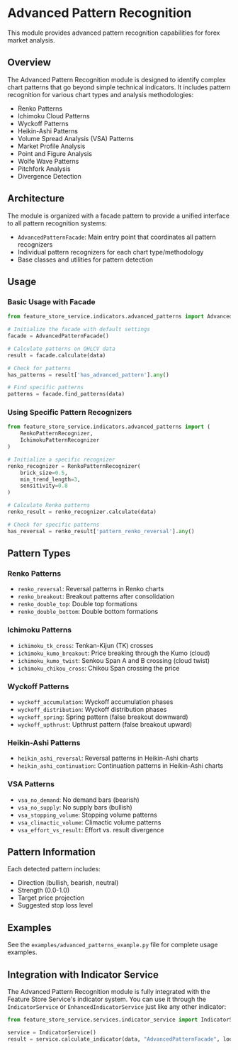 # Advanced Pattern Recognition

This module provides advanced pattern recognition capabilities for forex market analysis.

## Overview

The Advanced Pattern Recognition module is designed to identify complex chart patterns that go beyond simple technical indicators. It includes pattern recognition for various chart types and analysis methodologies:

- Renko Patterns
- Ichimoku Cloud Patterns
- Wyckoff Patterns
- Heikin-Ashi Patterns
- Volume Spread Analysis (VSA) Patterns
- Market Profile Analysis
- Point and Figure Analysis
- Wolfe Wave Patterns
- Pitchfork Analysis
- Divergence Detection

## Architecture

The module is organized with a facade pattern to provide a unified interface to all pattern recognition systems:

- `AdvancedPatternFacade`: Main entry point that coordinates all pattern recognizers
- Individual pattern recognizers for each chart type/methodology
- Base classes and utilities for pattern detection

## Usage

### Basic Usage with Facade

```python
from feature_store_service.indicators.advanced_patterns import AdvancedPatternFacade

# Initialize the facade with default settings
facade = AdvancedPatternFacade()

# Calculate patterns on OHLCV data
result = facade.calculate(data)

# Check for patterns
has_patterns = result['has_advanced_pattern'].any()

# Find specific patterns
patterns = facade.find_patterns(data)
```

### Using Specific Pattern Recognizers

```python
from feature_store_service.indicators.advanced_patterns import (
    RenkoPatternRecognizer,
    IchimokuPatternRecognizer
)

# Initialize a specific recognizer
renko_recognizer = RenkoPatternRecognizer(
    brick_size=0.5,
    min_trend_length=3,
    sensitivity=0.8
)

# Calculate Renko patterns
renko_result = renko_recognizer.calculate(data)

# Check for specific patterns
has_reversal = renko_result['pattern_renko_reversal'].any()
```

## Pattern Types

### Renko Patterns

- `renko_reversal`: Reversal patterns in Renko charts
- `renko_breakout`: Breakout patterns after consolidation
- `renko_double_top`: Double top formations
- `renko_double_bottom`: Double bottom formations

### Ichimoku Patterns

- `ichimoku_tk_cross`: Tenkan-Kijun (TK) crosses
- `ichimoku_kumo_breakout`: Price breaking through the Kumo (cloud)
- `ichimoku_kumo_twist`: Senkou Span A and B crossing (cloud twist)
- `ichimoku_chikou_cross`: Chikou Span crossing the price

### Wyckoff Patterns

- `wyckoff_accumulation`: Wyckoff accumulation phases
- `wyckoff_distribution`: Wyckoff distribution phases
- `wyckoff_spring`: Spring pattern (false breakout downward)
- `wyckoff_upthrust`: Upthrust pattern (false breakout upward)

### Heikin-Ashi Patterns

- `heikin_ashi_reversal`: Reversal patterns in Heikin-Ashi charts
- `heikin_ashi_continuation`: Continuation patterns in Heikin-Ashi charts

### VSA Patterns

- `vsa_no_demand`: No demand bars (bearish)
- `vsa_no_supply`: No supply bars (bullish)
- `vsa_stopping_volume`: Stopping volume patterns
- `vsa_climactic_volume`: Climactic volume patterns
- `vsa_effort_vs_result`: Effort vs. result divergence

## Pattern Information

Each detected pattern includes:

- Direction (bullish, bearish, neutral)
- Strength (0.0-1.0)
- Target price projection
- Suggested stop loss level

## Examples

See the `examples/advanced_patterns_example.py` file for complete usage examples.

## Integration with Indicator Service

The Advanced Pattern Recognition module is fully integrated with the Feature Store Service's indicator system. You can use it through the `IndicatorService` or `EnhancedIndicatorService` just like any other indicator:

```python
from feature_store_service.services.indicator_service import IndicatorService

service = IndicatorService()
result = service.calculate_indicator(data, "AdvancedPatternFacade", lookback_period=50, sensitivity=0.75)
```